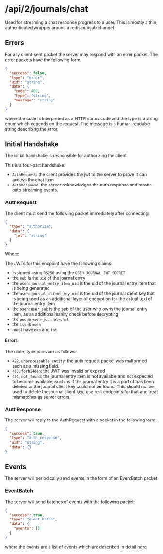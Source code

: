 # /api/2/journals/chat

Used for streaming a chat response progress to a user. This
is mostly a thin, authenticated wrapper around a redis pubsub
channel.

## Errors

For any client-sent packet the server may respond with an error packet. The
error packets have the following form:

```json
{
  "success": false,
  "type": "error",
  "uid": "string",
  "data": {
    "code": 400,
    "type": "string",
    "message": "string"
  }
}
```

where the code is interpreted as a HTTP status code and the type is a string
enum which depends on the request. The message is a human-readable string
describing the error.

## Initial Handshake

The initial handshake is responsible for authorizing the client.

This is a four-part handshake:

- `AuthRequest`: the client provides the jwt to the server to prove it can
  access the chat item
- `AuthResponse`: the server acknowledges the auth response and moves onto
  streaming events.

### AuthRequest

The client must send the following packet immediately after connecting:

```json
{
  "type": "authorize",
  "data": {
    "jwt": "string"
  }
}
```

Where:

The JWTs for this endpoint have the following claims:

- is signed using `RS256` using the `OSEH_JOURNAL_JWT_SECRET`
- the `sub` is the `uid` of the journal entry
- the `oseh:journal_entry_item_uid` is the uid of the journal entry item that
  is being generated
- the `oseh:journal_client_key_uid` is the uid of the journal client key that
  is being used as an additional layer of encryption for the actual text of
  the journal entry item
- the `oseh:user_sub` is the sub of the user who owns the journal entry item,
  as an additional sanity check before decrypting
- the `aud` is `oseh-journal-chat`
- the `iss` is `oseh`
- must have `exp` and `iat`

#### Errors

The code, type pairs are as follows:

- `422`, `unprocessable_entity`: the auth request packet was malformed, such
  as a missing field.
- `403`, `forbidden`: the JWT was invalid or expired
- `404`, `not_found`: the journal entry item is not available and not expected
  to become available, such as if the journal entry it is a part of has been
  deleted or the journal client key could not be found. This should not be used
  to delete the journal client key; use rest endpoints for that and treat mismatches
  as server errors.

### AuthResponse

The server will reply to the AuthRequest with a packet in the following form:

```json
{
  "success": true,
  "type": "auth_response",
  "uid": "string",
  "data": {}
}
```

## Events

The server will periodically send events in the form of an EventBatch packet

### EventBatch

The server will send batches of events with the following packet:

```json
{
  "success": true,
  "type": "event_batch",
  "data": {
    "events": []
  }
}
```

where the events are a list of events which are described in detail [here](events.md)
